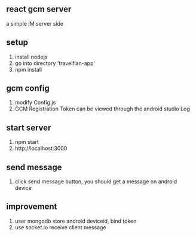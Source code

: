 
## react gcm server

a simple IM server side

## setup
1. install nodejs
2. go into directory 'travelflan-app'
3. npm install

## gcm config
1. modify Config.js
2. GCM Registration Token can be viewed through the android studio Log

## start server
1. npm start
2. http://localhost:3000

## send message
1. click send message button, you should get a message on android device

## improvement
1. user mongodb store android deviceid, bind token
2. use socket.io receive client message